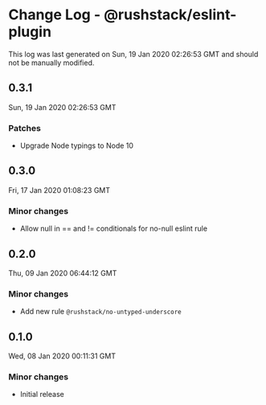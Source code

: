 # Change Log - @rushstack/eslint-plugin

This log was last generated on Sun, 19 Jan 2020 02:26:53 GMT and should not be manually modified.

## 0.3.1
Sun, 19 Jan 2020 02:26:53 GMT

### Patches

- Upgrade Node typings to Node 10

## 0.3.0
Fri, 17 Jan 2020 01:08:23 GMT

### Minor changes

- Allow null in == and != conditionals for no-null eslint rule

## 0.2.0
Thu, 09 Jan 2020 06:44:12 GMT

### Minor changes

- Add new rule `@rushstack/no-untyped-underscore`

## 0.1.0
Wed, 08 Jan 2020 00:11:31 GMT

### Minor changes

- Initial release

